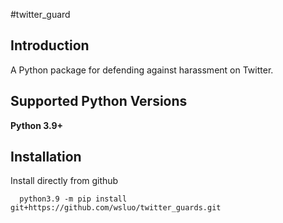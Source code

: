 #twitter_guard


## Introduction

A Python package for defending against harassment on Twitter.

## Supported Python Versions

**Python 3.9+**


## Installation

Install directly from github
```
  python3.9 -m pip install git+https://github.com/wsluo/twitter_guards.git
```  